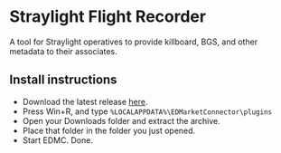 # Straylight Flight Recorder

A tool for Straylight operatives to provide killboard, BGS, and other metadata to their associates.

## Install instructions
- Download the latest release [here](https://github.com/dougestey/sfr/releases).
- Press Win+R, and type `%LOCALAPPDATA%\EDMarketConnector\plugins`
- Open your Downloads folder and extract the archive.
- Place that folder in the folder you just opened.
- Start EDMC. Done.
